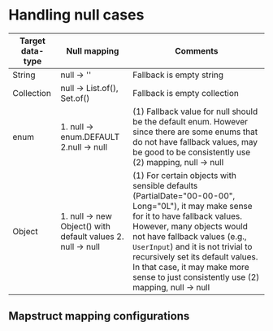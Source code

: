 # Handling null cases

 | Target data-type | Null mapping                                                     | Comments                                                                                                                                                                                                                                                                                                                                                            |
|------------------|------------------------------------------------------------------|---------------------------------------------------------------------------------------------------------------------------------------------------------------------------------------------------------------------------------------------------------------------------------------------------------------------------------------------------------------------|
| String           | null -> ''                                                       | Fallback is empty string                                                                                                                                                                                                                                                                                                                                            |
 | Collection       | null -> List.of(), Set.of()                                      | Fallback is empty collection                                                                                                                                                                                                                                                                                                                                        |
| enum             | 1. null -> enum.DEFAULT<br/> 2.null -> null                      | (1) Fallback value for null should be the default enum. However since there are some enums that do not have fallback values, may be good to be consistently use (2) mapping, null -> null                                                                                                                                                                           |
| Object           | 1. null -> new Object() with default values 2.<br/> null -> null | (1) For certain objects with sensible defaults (PartialDate="00-00-00", Long="0L"), it may make sense for it to have fallback values. However, many objects would not have fallback values (e.g., `UserInput`) and it is not trivial to recursively set its default values. In that case, it may make more sense to just consistently use (2) mapping, null -> null |


## Mapstruct mapping configurations
